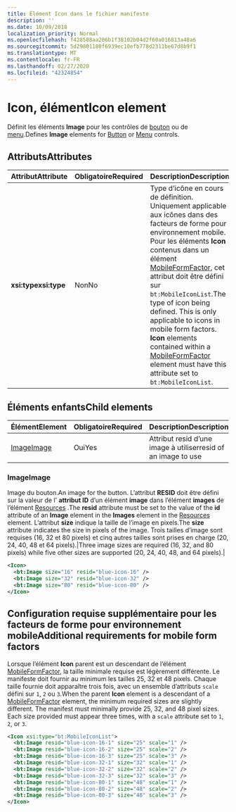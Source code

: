 ```yaml
---
title: Élément Icon dans le fichier manifeste
description: ''
ms.date: 10/09/2018
localization_priority: Normal
ms.openlocfilehash: f428588aa206b1f38102b04d2f60a016813a48a6
ms.sourcegitcommit: 5d29801180f6939ec10efb778d2311be67d8b9f1
ms.translationtype: MT
ms.contentlocale: fr-FR
ms.lasthandoff: 02/27/2020
ms.locfileid: "42324854"
---
```

# <a name="icon-element"></a><span data-ttu-id="ca535-102">Icon, élément</span><span class="sxs-lookup"><span data-stu-id="ca535-102">Icon element</span></span>

<span data-ttu-id="ca535-103">Définit les éléments **Image** pour les contrôles de [bouton](control.md#button-control) ou de [menu](control.md#menu-dropdown-button-controls).</span><span class="sxs-lookup"><span data-stu-id="ca535-103">Defines **Image** elements for [Button](control.md#button-control) or [Menu](control.md#menu-dropdown-button-controls) controls.</span></span>

## <a name="attributes"></a><span data-ttu-id="ca535-104">Attributs</span><span class="sxs-lookup"><span data-stu-id="ca535-104">Attributes</span></span>

|  <span data-ttu-id="ca535-105">Attribut</span><span class="sxs-lookup"><span data-stu-id="ca535-105">Attribute</span></span>  |  <span data-ttu-id="ca535-106">Obligatoire</span><span class="sxs-lookup"><span data-stu-id="ca535-106">Required</span></span>  |  <span data-ttu-id="ca535-107">Description</span><span class="sxs-lookup"><span data-stu-id="ca535-107">Description</span></span>  |
|:-----|:-----|:-----|
|  <span data-ttu-id="ca535-108">**xsi:type**</span><span class="sxs-lookup"><span data-stu-id="ca535-108">**xsi:type**</span></span>  |  <span data-ttu-id="ca535-109">Non</span><span class="sxs-lookup"><span data-stu-id="ca535-109">No</span></span>  | <span data-ttu-id="ca535-p101">Type d’icône en cours de définition. Uniquement applicable aux icônes dans des facteurs de forme pour environnement mobile. Pour les éléments **Icon** contenus dans un élément [MobileFormFactor](mobileformfactor.md), cet attribut doit être défini sur `bt:MobileIconList`.</span><span class="sxs-lookup"><span data-stu-id="ca535-p101">The type of icon being defined. This is only applicable to icons in mobile form factors. **Icon** elements contained within a [MobileFormFactor](mobileformfactor.md) element must have this attribute set to `bt:MobileIconList`.</span></span> |

## <a name="child-elements"></a><span data-ttu-id="ca535-113">Éléments enfants</span><span class="sxs-lookup"><span data-stu-id="ca535-113">Child elements</span></span>

|  <span data-ttu-id="ca535-114">Élément</span><span class="sxs-lookup"><span data-stu-id="ca535-114">Element</span></span> |  <span data-ttu-id="ca535-115">Obligatoire</span><span class="sxs-lookup"><span data-stu-id="ca535-115">Required</span></span>  |  <span data-ttu-id="ca535-116">Description</span><span class="sxs-lookup"><span data-stu-id="ca535-116">Description</span></span>  |
|:-----|:-----|:-----|
|  [<span data-ttu-id="ca535-117">Image</span><span class="sxs-lookup"><span data-stu-id="ca535-117">Image</span></span>](#image)        | <span data-ttu-id="ca535-118">Oui</span><span class="sxs-lookup"><span data-stu-id="ca535-118">Yes</span></span> |   <span data-ttu-id="ca535-119">Attribut resid d’une image à utiliser</span><span class="sxs-lookup"><span data-stu-id="ca535-119">resid of an image to use</span></span>         |

### <a name="image"></a><span data-ttu-id="ca535-120">Image</span><span class="sxs-lookup"><span data-stu-id="ca535-120">Image</span></span>

<span data-ttu-id="ca535-121">Image du bouton.</span><span class="sxs-lookup"><span data-stu-id="ca535-121">An image for the button.</span></span> <span data-ttu-id="ca535-122">L’attribut **RESID** doit être défini sur la valeur de l' **attribut ID** d’un élément **image** dans l’élément **images** de l’élément [Resources](resources.md) .</span><span class="sxs-lookup"><span data-stu-id="ca535-122">The **resid** attribute must be set to the value of the **id** attribute of an **Image** element in the **Images** element in the [Resources](resources.md) element.</span></span> <span data-ttu-id="ca535-123">L’attribut **size** indique la taille de l’image en pixels.</span><span class="sxs-lookup"><span data-stu-id="ca535-123">The **size** attribute indicates the size in pixels of the image.</span></span> <span data-ttu-id="ca535-124">Trois tailles d’image sont requises (16, 32 et 80 pixels) et cinq autres tailles sont prises en charge (20, 24, 40, 48 et 64 pixels).|</span><span class="sxs-lookup"><span data-stu-id="ca535-124">Three image sizes are required (16, 32, and 80 pixels) while five other sizes are supported (20, 24, 40, 48, and 64 pixels).|</span></span>

```xml
<Icon>
  <bt:Image size="16" resid="blue-icon-16" />
  <bt:Image size="32" resid="blue-icon-32" />
  <bt:Image size="80" resid="blue-icon-80" />
</Icon>
```

## <a name="additional-requirements-for-mobile-form-factors"></a><span data-ttu-id="ca535-125">Configuration requise supplémentaire pour les facteurs de forme pour environnement mobile</span><span class="sxs-lookup"><span data-stu-id="ca535-125">Additional requirements for mobile form factors</span></span>

<span data-ttu-id="ca535-p103">Lorsque l’élément **Icon** parent est un descendant de l’élément [MobileFormFactor](mobileformfactor.md), la taille minimale requise est légèrement différente. Le manifeste doit fournir au minimum les tailles 25, 32 et 48 pixels. Chaque taille fournie doit apparaître trois fois, avec un ensemble d’attributs `scale` défini sur `1`, `2` ou `3`.</span><span class="sxs-lookup"><span data-stu-id="ca535-p103">When the parent **Icon** element is a descendant of a [MobileFormFactor](mobileformfactor.md) element, the minimum required sizes are slightly different. The manifest must minimally provide 25, 32, and 48 pixel sizes. Each size provided must appear three times, with a `scale` attribute set to `1`, `2`, or `3`.</span></span>

```xml
<Icon xsi:type="bt:MobileIconList">
  <bt:Image resid="blue-icon-16-1" size="25" scale="1" />
  <bt:Image resid="blue-icon-16-2" size="25" scale="2" />
  <bt:Image resid="blue-icon-16-3" size="25" scale="3" />
  <bt:Image resid="blue-icon-32-1" size="32" scale="1" />
  <bt:Image resid="blue-icon-32-2" size="32" scale="2" />
  <bt:Image resid="blue-icon-32-3" size="32" scale="3" />
  <bt:Image resid="blue-icon-80-1" size="48" scale="1" />
  <bt:Image resid="blue-icon-80-2" size="48" scale="2" />
  <bt:Image resid="blue-icon-80-3" size="48" scale="3" />
</Icon>
```
